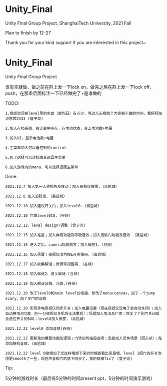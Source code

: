 # Unity_Final
Unity Final Group Project, ShanghaiTech University, 2021 Fall

Plan to finish by 12-27

Thank you for your kind support if you are interested in this project~



# Unity_Final
Unity Final Group Project

谁有空就做，做之前在群上发一下lock on，做完之后在群上发一下lock off，push，在那条后面标注一下已经做完了+是谁做的

TODO:

	1.我感觉现在level里的东西（装饰品）有点少，等过几天我找个大家都不做的时间，我好好加点东西2333 (曾子尧)
	
	2.加入存档系统，在走廊中间存，存电池状态，身上电池数+电量
	
	3.加入UI，显示电池数+电量
	
	4.主菜单加入可以看控制的control
	
	5.死了选择可以读档或者返回主菜单
	
	6.加入游戏内的menu，可以选择退回主菜单

Done:

	2021.12.7 加入第一人称视角及移动；加入夜视仪效果.（高启城）
	
	2021.12.8 加入追踪鬼.（高启城）
	
	2021.12.10 加入建议开关门；加入level0.（高启城）

	2021.12.10 完成level0CG.（谷峣）

	2021.12.12，level design+调整 (曾子尧)

	2021.12.15 加入准星；加入奔跑功能及呼吸音效；加入鬼破门功能及音效.（高启城）

	2021.12.15 进入之后，camera指向前方；加入解密1.（谷峣）

	2021.12.16 加入黑雾；夜视仪改为按E开关使用.（高启城）

	2021.12.17 加入收集解谜；微调可视距离.（谷峣）

	2021.12.18 加入解谜2、通关解谜.(谷峣)

	2021.12.19 加入解谜音效、光效.(谷峣)

	2021.12.20 改了level0和main level的衔接，修改了menu+canvas，加了一个jump scary，加了关门的音效
	
	2021.12.20 实现手电夜视仪同步开关；加入电量设置（现在夜视仪没电了会自动关闭）；加入自动换电池功能（但一旦夜视仪关机将无法重启）；场景加入电池及尸体；修复了个别门关闭后会遮住开关的BUG；level0加入黑雾.（高启城）

	2021.12.22 level0 添加音效(谷峣)
	
	2021.12.22 更新鬼的模型动画及逻辑；门添加可摧毁选项；走廊加入恐怖场景（回头杀）；鬼添加随机音效.（高启城）

	2021.12.22 level 0给墙加了光这样墙掉下来的时候能看出来是墙，level 1把门的开关改得更smooth了一些，现在声音和门的落下同步了，鬼的穿模fix了 (曾子尧)




Tip:

5分钟的游戏时长（最后有5分钟的时间present ppt，5分钟的时间演示游戏）


